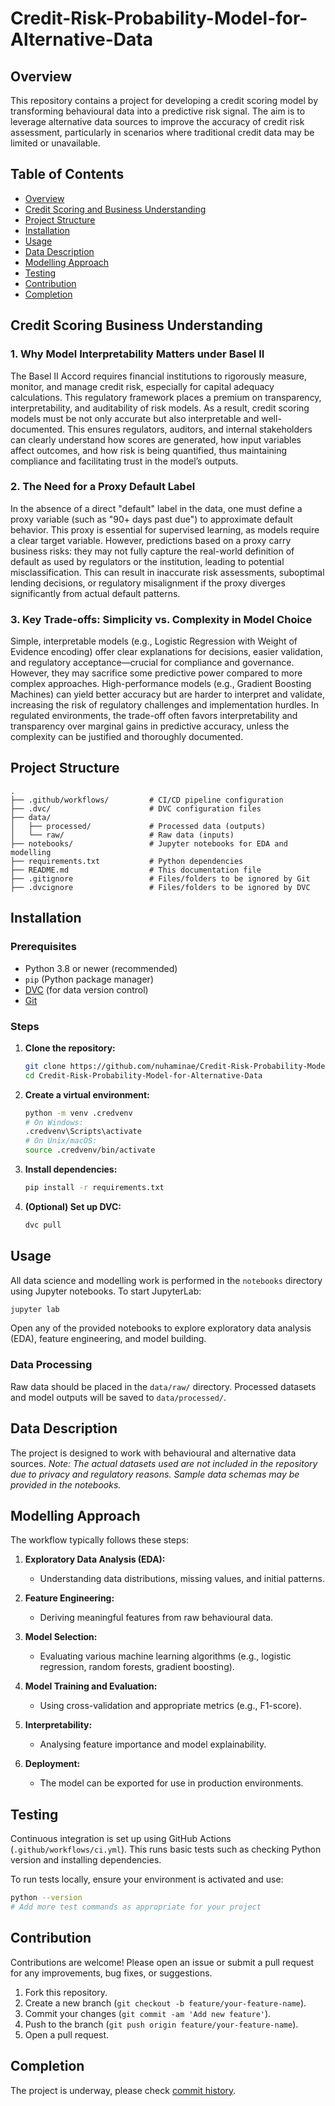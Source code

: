 # Credit-Risk-Probability-Model-for-Alternative-Data

## Overview

This repository contains a project for developing a credit scoring model by transforming behavioural data into a predictive risk signal. The aim is to leverage alternative data sources to improve the accuracy of credit risk assessment, particularly in scenarios where traditional credit data may be limited or unavailable.

## Table of Contents

- [Overview](#overview)
- [Credit Scoring and Business Understanding](#credit-scoring-and-business-understanding)
- [Project Structure](#project-structure)
- [Installation](#installation)
- [Usage](#usage)
- [Data Description](#data-description)
- [Modelling Approach](#modelling-approach)
- [Testing](#testing)
- [Contribution](#contribution)
- [Completion](#completion)


## Credit Scoring Business Understanding

### 1. Why Model Interpretability Matters under Basel II
The Basel II Accord requires financial institutions to rigorously measure, monitor, and manage credit risk, especially for capital adequacy calculations. This regulatory framework places a premium on transparency, interpretability, and auditability of risk models. As a result, credit scoring models must be not only accurate but also interpretable and well-documented. This ensures regulators, auditors, and internal stakeholders can clearly understand how scores are generated, how input variables affect outcomes, and how risk is being quantified, thus maintaining compliance and facilitating trust in the model’s outputs.

### 2. The Need for a Proxy Default Label
In the absence of a direct "default" label in the data, one must define a proxy variable (such as "90+ days past due") to approximate default behavior. This proxy is essential for supervised learning, as models require a clear target variable. However, predictions based on a proxy carry business risks: they may not fully capture the real-world definition of default as used by regulators or the institution, leading to potential misclassification. This can result in inaccurate risk assessments, suboptimal lending decisions, or regulatory misalignment if the proxy diverges significantly from actual default patterns.

### 3. Key Trade-offs: Simplicity vs. Complexity in Model Choice
Simple, interpretable models (e.g., Logistic Regression with Weight of Evidence encoding) offer clear explanations for decisions, easier validation, and regulatory acceptance—crucial for compliance and governance. However, they may sacrifice some predictive power compared to more complex approaches. High-performance models (e.g., Gradient Boosting Machines) can yield better accuracy but are harder to interpret and validate, increasing the risk of regulatory challenges and implementation hurdles. In regulated environments, the trade-off often favors interpretability and transparency over marginal gains in predictive accuracy, unless the complexity can be justified and thoroughly documented.

## Project Structure

```
.
├── .github/workflows/         # CI/CD pipeline configuration
├── .dvc/                      # DVC configuration files
├── data/
│   ├── processed/             # Processed data (outputs)
│   └── raw/                   # Raw data (inputs)
├── notebooks/                 # Jupyter notebooks for EDA and modelling
├── requirements.txt           # Python dependencies
├── README.md                  # This documentation file
├── .gitignore                 # Files/folders to be ignored by Git
├── .dvcignore                 # Files/folders to be ignored by DVC
```

## Installation

### Prerequisites

- Python 3.8 or newer (recommended)
- `pip` (Python package manager)
- [DVC](https://dvc.org/) (for data version control)
- [Git](https://git-scm.com/)

### Steps

1. **Clone the repository:**
   ```bash
   git clone https://github.com/nuhaminae/Credit-Risk-Probability-Model-for-Alternative-Data.git
   cd Credit-Risk-Probability-Model-for-Alternative-Data
   ```

2. **Create a virtual environment:**
   ```bash
   python -m venv .credvenv
   # On Windows:
   .credvenv\Scripts\activate
   # On Unix/macOS:
   source .credvenv/bin/activate
   ```

3. **Install dependencies:**
   ```bash
   pip install -r requirements.txt
   ```

4. **(Optional) Set up DVC:**
   ```bash
   dvc pull
   ```

## Usage

All data science and modelling work is performed in the `notebooks` directory using Jupyter notebooks. To start JupyterLab:

```bash
jupyter lab
```

Open any of the provided notebooks to explore exploratory data analysis (EDA), feature engineering, and model building.

### Data Processing

Raw data should be placed in the `data/raw/` directory. Processed datasets and model outputs will be saved to `data/processed/`.

## Data Description

The project is designed to work with behavioural and alternative data sources.
*Note: The actual datasets used are not included in the repository due to privacy and regulatory reasons. Sample data schemas may be provided in the notebooks.*

## Modelling Approach

The workflow typically follows these steps:

1. **Exploratory Data Analysis (EDA):**
   - Understanding data distributions, missing values, and initial patterns.

2. **Feature Engineering:**
   - Deriving meaningful features from raw behavioural data.

3. **Model Selection:**
   - Evaluating various machine learning algorithms (e.g., logistic regression, random forests, gradient boosting).

4. **Model Training and Evaluation:**
   - Using cross-validation and appropriate metrics (e.g., F1-score).

5. **Interpretability:**
   - Analysing feature importance and model explainability.

6. **Deployment:**
   - The model can be exported for use in production environments.

## Testing

Continuous integration is set up using GitHub Actions (`.github/workflows/ci.yml`). This runs basic tests such as checking Python version and installing dependencies.

To run tests locally, ensure your environment is activated and use:

```bash
python --version
# Add more test commands as appropriate for your project
```

## Contribution

Contributions are welcome! Please open an issue or submit a pull request for any improvements, bug fixes, or suggestions.

1. Fork this repository.
2. Create a new branch (`git checkout -b feature/your-feature-name`).
3. Commit your changes (`git commit -am 'Add new feature'`).
4. Push to the branch (`git push origin feature/your-feature-name`).
5. Open a pull request.


## Completion
The project is underway, please check [commit history](https://github.com/nuhaminae/Credit-Risk-Probability-Model-for-Alternative-Data/commits?author=nuhaminae).
